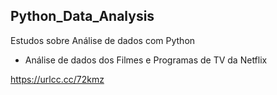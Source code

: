 ## Python_Data_Analysis
Estudos sobre Análise de dados com Python 

 - Análise de dados dos Filmes e Programas de TV da Netflix 
 
 https://urlcc.cc/72kmz
